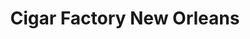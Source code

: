 ---
title: "Cigar Factory New Orleans"
url: /new-orleans/cigar-factory-new-orleans-decatur-street/
shop: tobacco
---